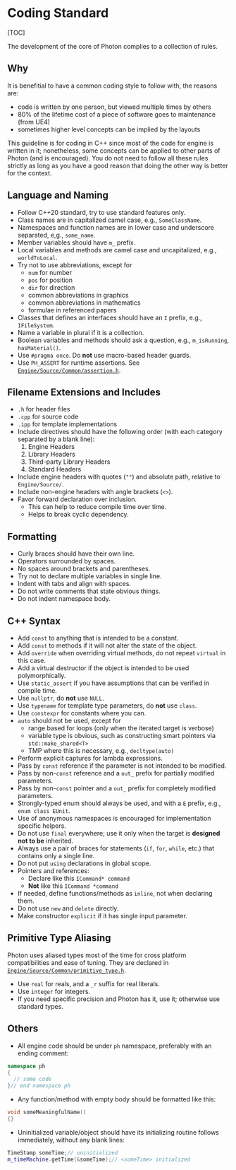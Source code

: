 # Coding Standard

[TOC]

The development of the core of Photon complies to a collection of rules.

## Why

It is benefitial to have a common coding style to follow with, the reasons are:

* code is written by one person, but viewed multiple times by others
* 80% of the lifetime cost of a piece of software goes to maintenance (from UE4)
* sometimes higher level concepts can be implied by the layouts

This guideline is for coding in C++ since most of the code for engine is written in it; nonetheless, some concepts can be applied to other parts of Photon (and is encouraged). You do not need to follow all these rules strictly as long as you have a good reason that doing the other way is better for the context.

## Language and Naming

* Follow C++20 standard, try to use standard features only.
* Class names are in capitalized camel case, e.g., `SomeClassName`.
* Namespaces and function names are in lower case and underscore separated, e,g., `some_name`.
* Member variables should have `m_` prefix.
* Local variables and methods are camel case and uncapitalized, e.g., `worldToLocal`.
* Try not to use abbreviations, except for
  * `num` for number
  * `pos` for position
  * `dir` for direction
  * common abbreviations in graphics
  * common abbreviations in mathematics
  * formulae in referenced papers
* Classes that defines an interfaces should have an `I` prefix, e.g., `IFileSystem`.
* Name a variable in plural if it is a collection.
* Boolean variables and methods should ask a question, e.g., `m_isRunning`, `hasMaterial()`.
* Use `#pragma once`. Do **not** use macro-based header guards.
* Use `PH_ASSERT` for runtime assertions. See [`Engine/Source/Common/assertion.h`](https://github.com/TzuChieh/Photon-v2/blob/master/Engine/Source/Common/assertion.h).

## Filename Extensions and Includes

* `.h` for header files
* `.cpp` for source code
* `.ipp` for template implementations
* Include directives should have the following order (with each category separated by a blank line):
  1. Engine Headers
  2. Library Headers
  3. Third-party Library Headers
  4. Standard Headers
* Include engine headers with quotes (`""`) and absolute path, relative to `Engine/Source/`.
* Include non-engine headers with angle brackets (`<>`).
* Favor forward declaration over inclusion.
  * This can help to reduce compile time over time.
  * Helps to break cyclic dependency.

## Formatting

* Curly braces should have their own line.
* Operators surrounded by spaces.
* No spaces around brackets and parentheses.
* Try not to declare multiple variables in single line.
* Indent with tabs and align with spaces.
* Do not write comments that state obvious things.
* Do not indent namespace body.

## C++ Syntax

* Add `const` to anything that is intended to be a constant.
* Add `const` to methods if it will not alter the state of the object.
* Add `override` when overriding virtual methods, do not repeat `virtual` in this case.
* Add a virtual destructor if the object is intended to be used polymorphically.
* Use `static_assert` if you have assumptions that can be verified in compile time.
* Use `nullptr`, do **not** use `NULL`.
* Use `typename` for template type parameters, do **not** use `class`.
* Use `constexpr` for constants where you can.
* `auto` should not be used, except for
  * range based for loops (only when the iterated target is verbose)
  * variable type is obvious, such as constructing smart pointers via `std::make_shared<T>`
  * TMP where this is necessary, e.g., `decltype(auto)`
* Perform explicit captures for lambda expressions.
* Pass by `const` reference if the parameter is not intended to be modified.
* Pass by non-`const` reference and a `out_` prefix for partially modified parameters.
* Pass by non-`const` pointer and a `out_` prefix for completely modified parameters.
* Strongly-typed enum should always be used, and with a `E` prefix, e.g., `enum class EUnit`.
* Use of anonymous namespaces is encouraged for implementation specific helpers.
* Do not use `final` everywhere; use it only when the target is **designed not to be** inherited.
* Always use a pair of braces for statements (`if`, `for`, `while`, etc.) that contains only a single line.
* Do not put `using` declarations in global scope.
* Pointers and references:
  * Declare like this `ICommand* command`
  * **Not** like this `ICommand *command`
* If needed, define functions/methods as `inline`, not when declaring them.
* Do not use `new` and `delete` directly.
* Make constructor `explicit` if it has single input parameter.

## Primitive Type Aliasing

Photon uses aliased types most of the time for cross platform compatibilities and ease of tuning. They are declared in [`Engine/Source/Common/primitive_type.h`](https://github.com/TzuChieh/Photon-v2/blob/master/Engine/Source/Common/primitive_type.h).

* Use `real` for reals, and a `_r` suffix for real literals.
* Use `integer` for integers.
* If you need specific precision and Photon has it, use it; otherwise use standard types.

## Others

* All engine code should be under `ph` namespace, preferably with an ending comment:

```cpp
namespace ph
{
  // some code
}// end namespace ph
```

* Any function/method with empty body should be formatted like this:

```cpp
void someMeaningfulName()
{}
```

* Uninitialized variable/object should have its initializing routine follows immediately, without any blank lines:

```cpp
TimeStamp someTime;// uninitialized
m_timeMachine.getTime(&someTime);// <someTime> initialized
```